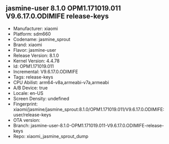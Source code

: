 ## jasmine-user 8.1.0 OPM1.171019.011 V9.6.17.0.ODIMIFE release-keys
- Manufacturer: xiaomi
- Platform: sdm660
- Codename: jasmine_sprout
- Brand: xiaomi
- Flavor: jasmine-user
- Release Version: 8.1.0
- Kernel Version: 4.4.78
- Id: OPM1.171019.011
- Incremental: V9.6.17.0.ODIMIFE
- Tags: release-keys
- CPU Abilist: arm64-v8a,armeabi-v7a,armeabi
- A/B Device: true
- Locale: en-US
- Screen Density: undefined
- Fingerprint: xiaomi/jasmine/jasmine_sprout:8.1.0/OPM1.171019.011/V9.6.17.0.ODIMIFE:user/release-keys
- OTA version: 
- Branch: jasmine-user-8.1.0-OPM1.171019.011-V9.6.17.0.ODIMIFE-release-keys
- Repo: xiaomi_jasmine_sprout_dump
